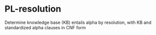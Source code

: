 # PL-resolution

Determine knowledge base (KB) entails alpha by resolution, with KB and standardized alpha
clauses in CNF form
